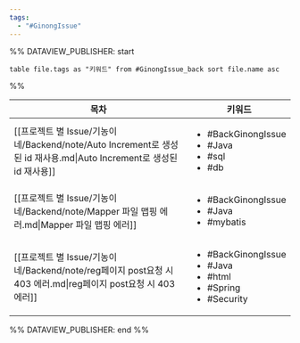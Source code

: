 ```yaml
---
tags:
  - "#GinongIssue"
---
```

%% DATAVIEW_PUBLISHER: start
```dataview
table file.tags as "키워드" from #GinongIssue_back sort file.name asc
```
%%

| 목차                                                                                           | 키워드                                                                                              |
| -------------------------------------------------------------------------------------------- | ------------------------------------------------------------------------------------------------ |
| [[프로젝트 별 Issue/기농이네/Backend/note/Auto Increment로 생성된 id 재사용.md\|Auto Increment로 생성된 id 재사용]] | <ul><li>#BackGinongIssue</li><li>#Java</li><li>#sql</li><li>#db</li></ul>                        |
| [[프로젝트 별 Issue/기농이네/Backend/note/Mapper 파일 맵핑 에러.md\|Mapper 파일 맵핑 에러]]                       | <ul><li>#BackGinongIssue</li><li>#Java</li><li>#mybatis</li></ul>                                |
| [[프로젝트 별 Issue/기농이네/Backend/note/reg페이지 post요청 시 403 에러.md\|reg페이지 post요청 시 403 에러]]         | <ul><li>#BackGinongIssue</li><li>#Java</li><li>#html</li><li>#Spring</li><li>#Security</li></ul> |

%% DATAVIEW_PUBLISHER: end %%